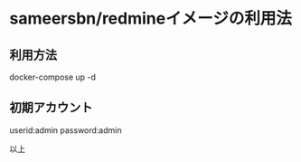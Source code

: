 # sameersbn/redmineイメージの利用法

## 利用方法
docker-compose up -d

## 初期アカウント
userid:admin
password:admin

以上
